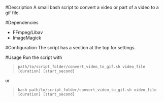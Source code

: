 #Description
A small bash script to convert a video or part of a video to a gif file.

#Dependencies
* FFmpeg/Libav
* ImageMagick

#Configuration
The script has a section at the top for settings. 

#Usage
Run the script with
> `path/to/script_folder/convert_video_to_gif.sh video_file [duration] [start_second]`

or
> `bash path/to/script_folder/convert_video_to_gif.sh video_file [duration] [start_second]`
